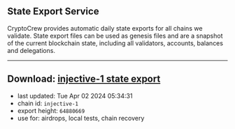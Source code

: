 ## State Export Service
CryptoCrew provides automatic daily state exports for all chains we validate. State export files can be used as genesis files and are a snapshot of the current blockchain state, including all validators, accounts, balances and delegations.

---
**Download: [injective-1 state export](https://dl-eu2.ccvalidators.com/SERVICE/injective/injective-1_export_64880669.json)**
---

- last updated: Tue Apr 02 2024 05:34:31
- chain id: `injective-1`
- export height: `64880669`
- use for: airdrops, local tests, chain recovery
